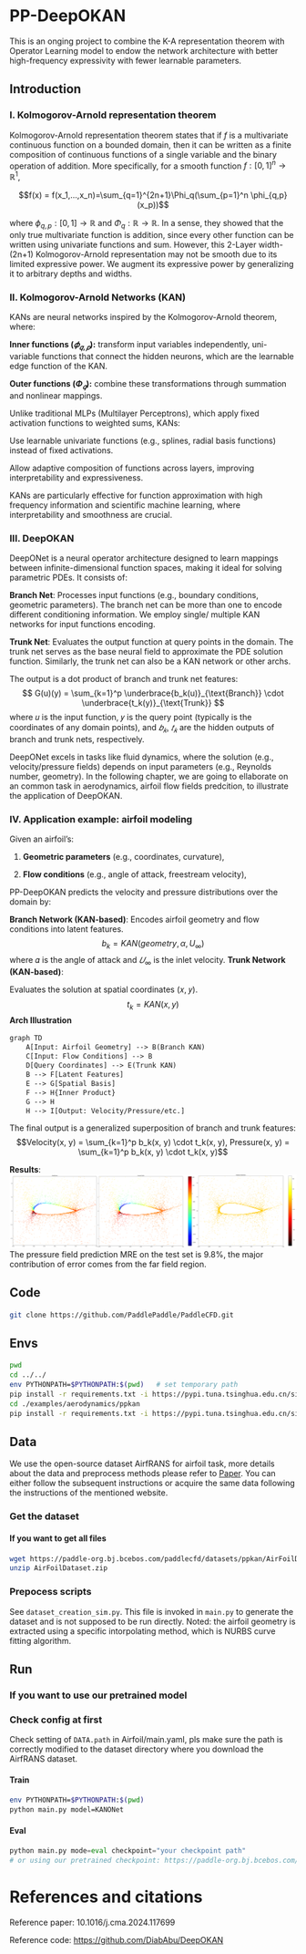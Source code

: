 # PP-DeepOKAN
This is an onging project to combine the K-A representation theorem with Operator Learning model to endow the network architecture with better high-frequency expressivity with fewer learnable parameters.
## Introduction

### I. Kolmogorov-Arnold representation theorem
Kolmogorov-Arnold representation theorem states that if $f$ is a multivariate continuous function
on a bounded domain, then it can be written as a finite composition of continuous functions of a
single variable and the binary operation of addition. More specifically, for a smooth function $f : [0,1]^n \to \mathbb{R}^1$,


$$f(x) = f(x_1,...,x_n)=\sum_{q=1}^{2n+1}\Phi_q(\sum_{p=1}^n \phi_{q,p}(x_p))$$

where $\phi_{q,p}:[0,1]\to\mathbb{R}$ and $\Phi_q:\mathbb{R}\to\mathbb{R}$. In a sense, they showed that the only true multivariate function is addition, since every other function can be written using univariate functions and sum. However, this 2-Layer width-(2n+1) Kolmogorov-Arnold representation may not be smooth due to its limited expressive power. We augment its expressive power by generalizing it to arbitrary depths and widths.

### II. Kolmogorov-Arnold Networks (KAN)
KANs are neural networks inspired by the Kolmogorov-Arnold theorem, where:

**Inner functions $(𝜙_{𝑞,𝑝})$:** 
transform input variables independently, uni-variable functions that connect the hidden neurons, which are the learnable edge function of the KAN.

**Outer functions $(Φ_𝑞)$:**
combine these transformations through summation and nonlinear mappings.

Unlike traditional MLPs (Multilayer Perceptrons), which apply fixed activation functions to weighted sums, KANs:

Use learnable univariate functions (e.g., splines, radial basis functions) instead of fixed activations.

Allow adaptive composition of functions across layers, improving interpretability and expressiveness.

KANs are particularly effective for function approximation with high frequency information and scientific machine learning, where interpretability and smoothness are crucial.

### III. DeepOKAN
DeepONet is a neural operator architecture designed to learn mappings between infinite-dimensional function spaces, making it ideal for solving parametric PDEs. It consists of:

**Branch Net**: Processes input functions (e.g., boundary conditions, geometric parameters). The branch net can be more than one to encode different conditioning information. We employ single/ multiple KAN networks for input functions encoding.

**Trunk Net**: Evaluates the output function at query points in the domain. The trunk net serves as the base neural field to approximate the PDE solution function. Similarly, the trunk net can also be a KAN network or other archs.

The output is a dot product of branch and trunk net features:
$$ G(u)(y) = \sum_{k=1}^p \underbrace{b_k(u)}_{\text{Branch}} \cdot \underbrace{t_k(y)}_{\text{Trunk}} $$
where 𝑢 is the input function, 𝑦 is the query point (typically is the coordinates of any domain points), and $𝑏_𝑘$, $𝑡_𝑘$ are the hidden outputs of branch and trunk nets, respectively.

DeepONet excels in tasks like fluid dynamics, where the solution (e.g., velocity/pressure fields) depends on input parameters (e.g., Reynolds number, geometry). In the following chapter, we are going to ellaborate on an common task in aerodynamics, airfoil flow fields predcition, to illustrate the application of DeepOKAN.

### IV. Application example: airfoil modeling
Given an airfoil’s:

1. **Geometric parameters** (e.g., coordinates, curvature),

2. **Flow conditions** (e.g., angle of attack, freestream velocity),

PP-DeepOKAN predicts the velocity and pressure distributions over the domain by:

**Branch Network (KAN-based)**: Encodes airfoil geometry and flow conditions into latent features.
$$b_k = KAN(geometry, \alpha, U_\infty)$$
where 𝛼 is the angle of attack and $𝑈_\infty$ is the inlet velocity.
**Trunk Network (KAN-based)**:

Evaluates the solution at spatial coordinates (𝑥, 𝑦).
$$t_k = KAN(x, y)$$
**Arch Illustration**
```mermaid
graph TD
    A[Input: Airfoil Geometry] --> B(Branch KAN)
    C[Input: Flow Conditions] --> B
    D[Query Coordinates] --> E(Trunk KAN)
    B --> F[Latent Features]
    E --> G[Spatial Basis]
    F --> H{Inner Product}
    G --> H
    H --> I[Output: Velocity/Pressure/etc.]
```

The final output is a generalized superposition of branch and trunk features:
$$Velocity(x, y) = \sum_{k=1}^p b_k(x, y) \cdot t_k(x, y), Pressure(x, y) = \sum_{k=1}^p b_k(x, y) \cdot t_k(x, y)$$

**Results**:
![Pressure prediction results of a NACA foil](./docs/figures/foil_pressure.png)
The pressure field prediction MRE on the test set is 9.8%, the major contribution of error comes from the far field region.
## Code

```sh
git clone https://github.com/PaddlePaddle/PaddleCFD.git
```

## Envs

```sh
pwd
cd ../../
env PYTHONPATH=$PYTHONPATH:$(pwd)   # set temporary path
pip install -r requirements.txt -i https://pypi.tuna.tsinghua.edu.cn/simple
cd ./examples/aerodynamics/ppkan
pip install -r requirements.txt -i https://pypi.tuna.tsinghua.edu.cn/simple
```

## Data

We use the open-source dataset AirfRANS for airfoil task, more details about the data and preprocess methods please refer to [Paper](https://airfrans.readthedocs.io/en/latest/notes/introduction.html). You can either follow the subsequent instructions or acquire the same data following the instructions of the mentioned website.

### Get the dataset

#### If you want to get all files

```sh
wget https://paddle-org.bj.bcebos.com/paddlecfd/datasets/ppkan/AirFoilDataset.zip
unzip AirFoilDataset.zip
```

### Prepocess scripts

See `dataset_creation_sim.py`. This file is invoked in `main.py` to generate the dataset and is not supposed to be run directly.
Noted: the airfoil geometry is extracted using a specific intorpolating method, which is NURBS curve fitting algorithm.

## Run

### If you want to use our pretrained model

### Check config at first

Check setting of `DATA.path` in Airfoil/main.yaml, pls make sure the
path is correctly modified to the dataset directory where you download the 
AirfRANS dataset.

#### Train

```sh
env PYTHONPATH=$PYTHONPATH:$(pwd)
python main.py model=KANONet
```

#### Eval

```python
python main.py mode=eval checkpoint="your checkpoint path"
# or using our pretrained checkpoint: https://paddle-org.bj.bcebos.com/paddlecfd/checkpoints/ppkan/foil/1B-63-1T-2-KANONet_latest.pdparams
```

# References and citations

Reference paper: 10.1016/j.cma.2024.117699



Reference code: https://github.com/DiabAbu/DeepOKAN

